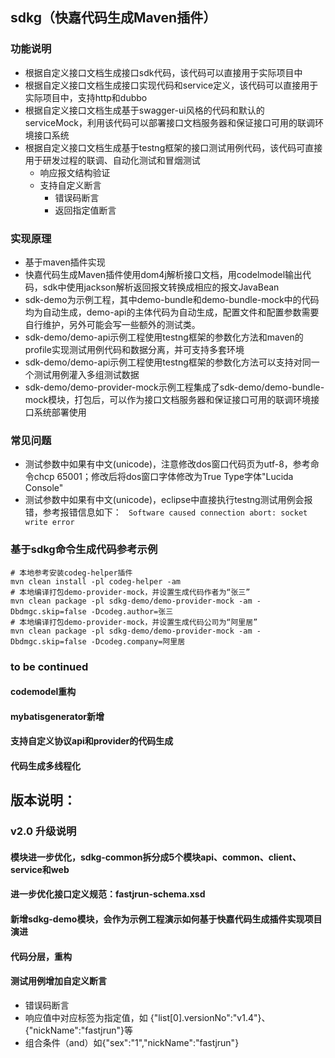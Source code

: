 ## sdkg（快嘉代码生成Maven插件）
### 功能说明
- 根据自定义接口文档生成接口sdk代码，该代码可以直接用于实际项目中
- 根据自定义接口文档生成接口实现代码和service定义，该代码可以直接用于实际项目中，支持http和dubbo
- 根据自定义接口文档生成基于swagger-ui风格的代码和默认的serviceMock，利用该代码可以部署接口文档服务器和保证接口可用的联调环境接口系统
- 根据自定义接口文档生成基于testng框架的接口测试用例代码，该代码可直接用于研发过程的联调、自动化测试和冒烟测试
    - 响应报文结构验证
    - 支持自定义断言
        - 错误码断言
        - 返回指定值断言

### 实现原理
- 基于maven插件实现
- 快嘉代码生成Maven插件使用dom4j解析接口文档，用codelmodel输出代码，sdk中使用jackson解析返回报文转换成相应的报文JavaBean
- sdk-demo为示例工程，其中demo-bundle和demo-bundle-mock中的代码均为自动生成，demo-api的主体代码为自动生成，配置文件和配置参数需要自行维护，另外可能会写一些额外的测试类。
- sdk-demo/demo-api示例工程使用testng框架的参数化方法和maven的profile实现测试用例代码和数据分离，并可支持多套环境
- sdk-demo/demo-api示例工程使用testng框架的参数化方法可以支持对同一个测试用例灌入多组测试数据
- sdk-demo/demo-provider-mock示例工程集成了sdk-demo/demo-bundle-mock模块，打包后，可以作为接口文档服务器和保证接口可用的联调环境接口系统部署使用


### 常见问题
- 测试参数中如果有中文(unicode)，注意修改dos窗口代码页为utf-8，参考命令chcp 65001；修改后将dos窗口字体修改为True Type字体"Lucida Console"
- 测试参数中如果有中文(unicode)，eclipse中直接执行testng测试用例会报错，参考报错信息如下：
` Software caused connection abort: socket write error`


### 基于sdkg命令生成代码参考示例
```
# 本地参考安装codeg-helper插件
mvn clean install -pl codeg-helper -am
# 本地编译打包demo-provider-mock，并设置生成代码作者为“张三”
mvn clean package -pl sdkg-demo/demo-provider-mock -am -Dbdmgc.skip=false -Dcodeg.author=张三
# 本地编译打包demo-provider-mock，并设置生成代码公司为“阿里居”
mvn clean package -pl sdkg-demo/demo-provider-mock -am -Dbdmgc.skip=false -Dcodeg.company=阿里居
```

### to be continued
#### codemodel重构
#### mybatisgenerator新增
#### 支持自定义协议api和provider的代码生成
#### 代码生成多线程化

## 版本说明：
### v2.0 升级说明
#### 模块进一步优化，sdkg-common拆分成5个模块api、common、client、service和web
#### 进一步优化接口定义规范：fastjrun-schema.xsd
#### 新增sdkg-demo模块，会作为示例工程演示如何基于快嘉代码生成插件实现项目演进
#### 代码分层，重构
#### 测试用例增加自定义断言
- 错误码断言
- 响应值中对应标签为指定值，如 {"list[0].versionNo":"v1.4"}、{"nickName":"fastjrun"}等
- 组合条件（and）如{"sex":"1","nickName":"fastjrun"}

